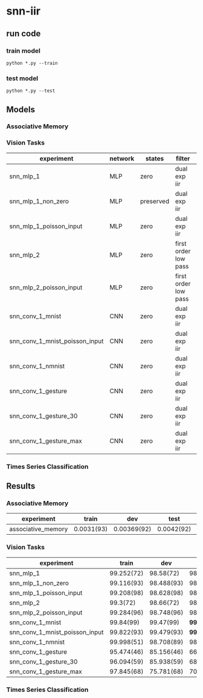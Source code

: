# snn-iir

## run code

### train model

```
python *.py --train
```

### test model

```
python *.py --test
```

## Models

### Associative Memory

### Vision Tasks

|experiment|network|states|filter|dataset|encoding|length|
|----------|-------|------|------|-------|--------|------|
|snn_mlp_1|MLP|zero|dual exp iir|MNIST|copy along time dimension|25|
|snn_mlp_1_non_zero|MLP|preserved|dual exp iir|MNIST|copy along time dimension|25|
|snn_mlp_1_poisson_input|MLP|zero|dual exp iir|MNIST|rate-based poisson|25|
|snn_mlp_2|MLP|zero|first order low pass|MNIST|copy along time dimension|25|
|snn_mlp_2_poisson_input|MLP|zero|first order low pass|MNIST|rate-based poisson|25|
|snn_conv_1_mnist|CNN|zero|dual exp iir|MNIST|copy along time dimension|25|
|snn_conv_1_mnist_poisson_input|CNN|zero|dual exp iir|MNIST|rate-based poisson|25|
|snn_conv_1_nmnist|CNN|zero|dual exp iir|N-MNIST|accumulate within time window(OR)|30|
|snn_conv_1_gesture|CNN|zero|dual exp iir|DVS128 Gesture Dataset|accumulate within time window(OR)|50|
|snn_conv_1_gesture_30|CNN|zero|dual exp iir|DVS128 Gesture Dataset|accumulate within time window(OR)|30|
|snn_conv_1_gesture_max|CNN|zero|dual exp iir|DVS128 Gesture Dataset|accumulate within time window(SUM)/frame(MAX)|30|

### Times Series Classification

## Results

### Associative Memory

|experiment|train|dev|test|paper|
|----------|-----|---|----|-----|
|associative_memory|0.0031(93)|0.00369(92)|0.0042(92)|-|

### Vision Tasks

|experiment|train|dev|test|paper|
|----------|-----|---|----|-----|
|snn_mlp_1|99.252(72)|98.58(72)|98.94(72)|-|
|snn_mlp_1_non_zero|99.116(93)|98.488(93)|98.858(93)|-|
|snn_mlp_1_poisson_input|99.208(98)|98.628(98)|98.928(98)|-|
|snn_mlp_2|99.3(72)|98.66(72)|98.96(72)|-|
|snn_mlp_2_poisson_input|99.284(96)|98.748(96)|98.978(96)|-|
|snn_conv_1_mnist|99.84(99)|99.47(99)|__99.59__(99)|-|
|snn_conv_1_mnist_poisson_input|99.822(93)|99.479(93)|__99.519__(93)|99.46|
|snn_conv_1_nmnist|99.998(51)|98.708(89)|98.558(89)|__99.39__|
|snn_conv_1_gesture|95.474(46)|85.156(46)|66.319(46)|__96.09__|
|snn_conv_1_gesture_30|96.094(59)|85.938(59)|68.75(59)|__96.09__|
|snn_conv_1_gesture_max|97.845(68)|75.781(68)|70.486(68)|__96.09__|

### Times Series Classification

